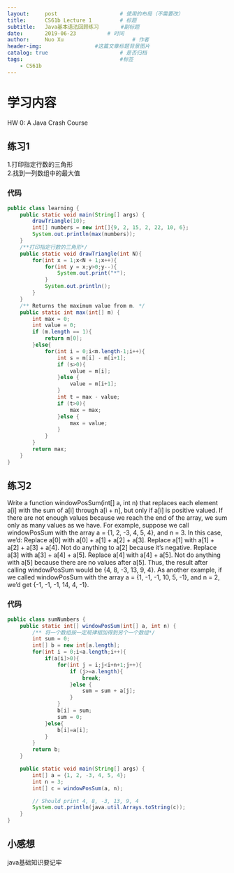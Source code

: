```yaml
---
layout:     post   				    # 使用的布局（不需要改）
title:      CS61b Lecture 1			# 标题 
subtitle:   Java基本语法回顾练习       #副标题
date:       2019-06-23			# 时间
author:     Nuo Xu 						# 作者
header-img:              	#这篇文章标题背景图片
catalog: true 						# 是否归档
tags:								#标签
    - CS61b 
---
```

# 学习内容
HW 0: A Java Crash Course

## 练习1
1.打印指定行数的三角形  
2.找到一列数组中的最大值

### 代码
```java
public class learning {
    public static void main(String[] args) {
        drawTriangle(10);
        int[] numbers = new int[]{9, 2, 15, 2, 22, 10, 6};
        System.out.println(max(numbers));
    }
    /**打印指定行数的三角形*/
    public static void drawTriangle(int N){
        for(int x = 1;x<N + 1;x++){
            for(int y = x;y>0;y--){
                System.out.print("*");
            }
            System.out.println();
        }
    }
    /** Returns the maximum value from m. */
    public static int max(int[] m) {
        int max = 0;
        int value = 0;
        if (m.length == 1){
            return m[0];
        }else{
            for(int i = 0;i<m.length-1;i++){
                int s = m[i] - m[i+1];
                if (s>0){
                    value = m[i];
                }else {
                    value = m[i+1];
                }
                int t = max - value;
                if (t>0){
                    max = max;
                }else {
                    max = value;
                }
            }
        }
        return max;
    }
}
```
## 练习2
Write a function windowPosSum(int[] a, int n) that replaces each element a[i] with the sum of a[i] through a[i + n], but only if a[i] is positive valued. If there are not enough values because we reach the end of the array, we sum only as many values as we have.
For example, suppose we call windowPosSum with the array a = {1, 2, -3, 4, 5, 4}, and n = 3. In this case, we’d:
Replace a[0] with a[0] + a[1] + a[2] + a[3].
Replace a[1] with a[1] + a[2] + a[3] + a[4].
Not do anything to a[2] because it’s negative.
Replace a[3] with a[3] + a[4] + a[5].
Replace a[4] with a[4] + a[5].
Not do anything with a[5] because there are no values after a[5].
Thus, the result after calling windowPosSum would be {4, 8, -3, 13, 9, 4}.
As another example, if we called windowPosSum with the array a = {1, -1, -1, 10, 5, -1}, and n = 2, we’d get {-1, -1, -1, 14, 4, -1}.
### 代码
```java
public class sumNumbers {
    public static int[] windowPosSum(int[] a, int n) {
        /** 将一个数组按一定规律相加得到另个一个数组*/
        int sum = 0;
        int[] b = new int[a.length];
        for(int i = 0;i<a.length;i++){
            if(a[i]>0){
                for(int j = i;j<i+n+1;j++){
                    if (j>=a.length){
                        break;
                    }else {
                        sum = sum + a[j];
                    }
                }
                b[i] = sum;
                sum = 0;
            }else{
                b[i]=a[i];
            }
        }
        return b;
    }

    public static void main(String[] args) {
        int[] a = {1, 2, -3, 4, 5, 4};
        int n = 3;
        int[] c = windowPosSum(a, n);

        // Should print 4, 8, -3, 13, 9, 4
        System.out.println(java.util.Arrays.toString(c));
    }
}
```
## 小感想
java基础知识要记牢

